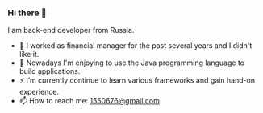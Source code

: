 ### Hi there 👋
I am back-end developer from Russia.

- 🔭 I worked as financial manager for the past several years and I didn't like it. 
- 🌱 Nowadays I'm enjoying to use the Java programming language to build applications.
- ⚡ I’m currently continue to learn various frameworks and gain hand-on experience.
- 📫 How to reach me: 1550676@gmail.com.

<!--
**1550676/1550676** is a ✨ _special_ ✨ repository because its `README.md` (this file) appears on your GitHub profile.

Here are some ideas to get you started:

- 🔭 I’m currently working on ...
- 🌱 I’m currently learning ...
- 👯 I’m looking to collaborate on ...
- 🤔 I’m looking for help with ...
- 💬 Ask me about ...
- 📫 How to reach me: 1550676@gmail.com
- 😄 Pronouns: ...
- ⚡ Fun fact: ...
-->
